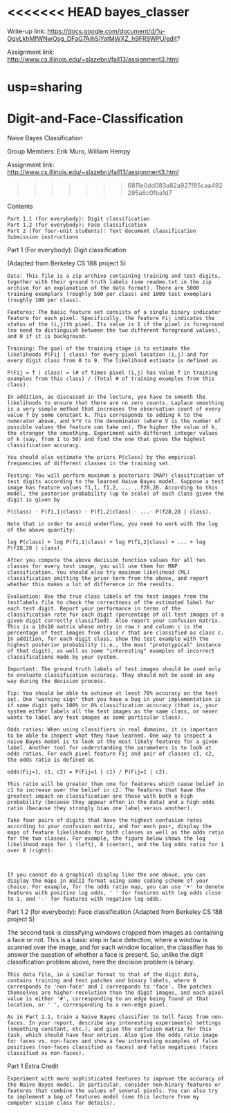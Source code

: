 <<<<<<< HEAD
﻿bayes_classer
==============
Write-up link:
https://docs.google.com/document/d/1u-OqvLkhMfWNwOsg_DFaG7AihSjYatMWXZ_h9FR9WPU/edit?

Assignment link:
http://www.cs.illinois.edu/~slazebni/fall13/assignment3.html

usp=sharing
=======
Digit-and-Face-Classification
=============================

Naive Bayes Classification

Group Members: Erik Muro, William Hempy

Assignment link: http://www.cs.illinois.edu/~slazebni/fall13/assignment3.html
>>>>>>> 6811e0dd083a82a927f85caa492295a6c0fba1d7

Contents

    Part 1.1 (for everybody): Digit classification
    Part 1.2 (for everybody): Face classification
    Part 2 (for four-unit students): Text document classification
    Submission instructions 

Part 1 (For everybody): Digit classification


(Adapted from Berkeley CS 188 project 5)

    Data: This file is a zip archive containing training and test digits, together with their ground truth labels (see readme.txt in the zip archive for an explanation of the data format). There are 5000 training exemplars (roughly 500 per class) and 1000 test exemplars (roughly 100 per class).

    Features: The basic feature set consists of a single binary indicator feature for each pixel. Specifically, the feature Fij indicates the status of the (i,j)th pixel. Its value is 1 if the pixel is foreground (no need to distinguish between the two different foreground values), and 0 if it is background.

    Training: The goal of the training stage is to estimate the likelihoods P(Fij | class) for every pixel location (i,j) and for every digit class from 0 to 9. The likelihood estimate is defined as

    P(Fij = f | class) = (# of times pixel (i,j) has value f in training examples from this class) / (Total # of training examples from this class).

    In addition, as discussed in the lecture, you have to smooth the likelihoods to ensure that there are no zero counts. Laplace smoothing is a very simple method that increases the observation count of every value f by some constant k. This corresponds to adding k to the numerator above, and k*V to the denominator (where V is the number of possible values the feature can take on). The higher the value of k, the stronger the smoothing. Experiment with different integer values of k (say, from 1 to 50) and find the one that gives the highest classification accuracy.

    You should also estimate the priors P(class) by the empirical frequencies of different classes in the training set.

    Testing: You will perform maximum a posteriori (MAP) classification of test digits according to the learned Naive Bayes model. Suppose a test image has feature values f1,1, f1,2, ... , f28,28. According to this model, the posterior probability (up to scale) of each class given the digit is given by

    P(class) ⋅ P(f1,1|class) ⋅ P(f1,2|class) ⋅ ...⋅ P(f28,28 | class).

    Note that in order to avoid underflow, you need to work with the log of the above quantity:

    log P(class) + log P(f1,1|class) + log P(f1,2|class) + ... + log P(f28,28 | class).

    After you compute the above decision function values for all ten classes for every test image, you will use them for MAP classification. You should also try maximum likelihood (ML) classification omitting the prior term from the above, and report whether this makes a lot of difference in the results.

    Evaluation: Use the true class labels of the test images from the testlabels file to check the correctness of the estimated label for each test digit. Report your performance in terms of the classification rate for each digit (percentage of all test images of a given digit correctly classified). Also report your confusion matrix. This is a 10x10 matrix whose entry in row r and column c is the percentage of test images from class r that are classified as class c. In addition, for each digit class, show the test example with the highest posterior probability (i.e., the most "prototypical" instance of that digit), as well as some "interesting" examples of incorrect classifications made by your system.

    Important: The ground truth labels of test images should be used only to evaluate classification accuracy. They should not be used in any way during the decision process.

    Tip: You should be able to achieve at least 70% accuracy on the test set. One "warning sign" that you have a bug in your implementation is if some digit gets 100% or 0% classification accuracy (that is, your system either labels all the test images as the same class, or never wants to label any test images as some particular class).

    Odds ratios: When using classifiers in real domains, it is important to be able to inspect what they have learned. One way to inspect a naive Bayes model is to look at the most likely features for a given label. Another tool for understanding the parameters is to look at odds ratios. For each pixel feature Fij and pair of classes c1, c2, the odds ratio is defined as

    odds(Fij=1, c1, c2) = P(Fij=1 | c1) / P(Fij=1 | c2).

    This ratio will be greater than one for features which cause belief in c1 to increase over the belief in c2. The features that have the greatest impact on classification are those with both a high probability (because they appear often in the data) and a high odds ratio (because they strongly bias one label versus another).

    Take four pairs of digits that have the highest confusion rates according to your confusion matrix, and for each pair, display the maps of feature likelihoods for both classes as well as the odds ratio for the two classes. For example, the figure below shows the log likelihood maps for 1 (left), 8 (center), and the log odds ratio for 1 over 8 (right):



    If you cannot do a graphical display like the one above, you can display the maps in ASCII format using some coding scheme of your choice. For example, for the odds ratio map, you can use '+' to denote features with positive log odds, ' ' for features with log odds close to 1, and '-' for features with negative log odds. 

Part 1.2 (for everybody): Face classification
(Adapted from Berkeley CS 188 project 5)

The second task is classifying windows cropped from images as containing a face or not. This is a basic step in face detection, where a window is scanned over the image, and for each window location, the classifier has to answer the question of whether a face is present. So, unlike the digit classification problem above, here the decision problem is binary.

    This data file, in a similar format to that of the digit data, contains training and test patches and binary labels, where 0 corresponds to 'non-face' and 1 corresponds to 'face'. The patches themselves are higher-resolution than the digit images, and each pixel value is either '#', corresponding to an edge being found at that location, or ' ', corresponding to a non-edge pixel.

    As in Part 1.1, train a Naive Bayes classifier to tell faces from non-faces. In your report, describe any interesting experimental settings (smoothing constant, etc.), and give the confusion matrix for this task, which should have four entries. Also give the odds ratio image for faces vs. non-faces and show a few interesting examples of false positives (non-faces classified as faces) and false negatives (faces classified as non-faces). 

Part 1 Extra Credit

    Experiment with more sophisticated features to improve the accuracy of the Naive Bayes model. In particular, consider non-binary features or features that combine the values of several pixels. You can also try to implement a bag of features model (see this lecture from my computer vision class for details). 
